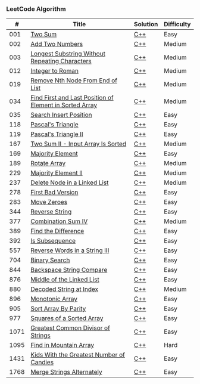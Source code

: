 ### LeetCode Algorithm

| # | Title | Solution | Difficulty |
|---| ----- | -------- | ---------- |
|001|[Two Sum](https://leetcode.com/problems/two-sum/)| [C++](./cpp/1-Two-Sum.cpp) |Easy|
|002|[Add Two Numbers](https://leetcode.com/problems/add-two-numbers/)| [C++](./cpp/2-Add-Two-Numbers.cpp) |Medium|
|003|[Longest Substring Without Repeating Characters](https://leetcode.com/problems/longest-substring-without-repeating-characters/)| [C++](./cpp/3-Longest-Substring-Without-Repeating-Characters.cpp) |Medium|
|012|[Integer to Roman](https://leetcode.com/problems/integer-to-roman/)| [C++](./cpp/12-Integer-to-Roman.cpp) |Medium|
|019|[Remove Nth Node From End of List](https://leetcode.com/problems/remove-nth-node-from-end-of-list/)| [C++](./cpp/19-Remove-Nth-Node-From-End-of-List.cpp) |Medium|
|034|[Find First and Last Position of Element in Sorted Array](https://leetcode.com/problems/find-first-and-last-position-of-element-in-sorted-array/)| [C++](./cpp/34-Find-First-and-Last-Position-of-Element-in-Sorted-Array.cpp) |Medium|
|035|[Search Insert Position](https://leetcode.com/problems/search-insert-position/)| [C++](./cpp/35-Search-Insert-Position.cpp) |Easy|
|118|[Pascal's Triangle](https://leetcode.com/problems/pascals-triangle/)| [C++](./cpp/118-Pascal's-Triangle.cpp) |Easy|
|119|[Pascal's Triangle II](https://leetcode.com/problems/pascals-triangle-ii/)| [C++](./cpp/119-Pascal's-Triangle-II.cpp) |Easy|
|167|[Two Sum II - Input Array Is Sorted](https://leetcode.com/problems/two-sum-ii-input-array-is-sorted/)| [C++](./cpp/167-Two-Sum-II-Input-Array-Is-Sorted.cpp) |Medium|
|169|[Majority Element](https://leetcode.com/problems/majority-element/)| [C++](./cpp/169-Majority-Element.cpp) |Easy|
|189|[Rotate Array](https://leetcode.com/problems/rotate-array/)| [C++](./cpp/189-Rotate-Array.cpp) |Medium|
|229|[Majority Element II](https://leetcode.com/problems/majority-element-ii/)| [C++](./cpp/229-Majority-Element-II.cpp) |Medium|
|237|[Delete Node in a Linked List](https://leetcode.com/problems/delete-node-in-a-linked-list/)| [C++](./cpp/237-Delete-Node-in-a-Linked-List.cpp) |Medium|
|278|[First Bad Version](https://leetcode.com/problems/first-bad-version/)| [C++](./cpp/278-First-Bad-Version.cpp) |Easy|
|283|[Move Zeroes](https://leetcode.com/problems/move-zeroes/)| [C++](./cpp/283-Move-Zeroes.cpp) |Easy|
|344|[Reverse String](https://leetcode.com/problems/reverse-string/)| [C++]( ./cpp/344-Reverse-String.cpp) |Easy|
|377|[Combination Sum IV](https://leetcode.com/problems/combination-sum-iv/)| [C++]( ./cpp/377-Combination-Sum-IV.cpp) |Medium|
|389|[Find the Difference](https://leetcode.com/problems/find-the-difference/)| [C++]( ./cpp/389-Find-the-Difference.cpp) |Easy|
|392|[Is Subsequence](https://leetcode.com/problems/is-subsequence/)| [C++]( ./cpp/392-Is-Subsequence.cpp) |Easy|
|557|[Reverse Words in a String III](https://leetcode.com/problems/reverse-words-in-a-string-iii/)| [C++]( ./cpp/557-Reverse-Words-in-a-String-III.cpp) |Easy|
|704|[Binary Search](https://leetcode.com/problems/binary-search/)| [C++]( ./cpp/704-Binary-Search.cpp) |Easy|
|844|[Backspace String Compare](https://leetcode.com/problems/backspace-string-compare/)| [C++]( ./cpp/844-Backspace-String-Compare.cpp) |Easy|
|876|[Middle of the Linked List](https://leetcode.com/problems/middle-of-the-linked-list/)| [C++]( ./cpp/876-Middle-of-the-Linked-List.cpp) |Easy|
|880|[Decoded String at Index](https://leetcode.com/problems/decoded-string-at-index/)| [C++]( ./cpp/880-Decoded-String-at-Index.cpp) |Medium|
|896|[Monotonic Array](https://leetcode.com/problems/monotonic-array/)| [C++]( ./cpp/896-Monotonic-Array.cpp) |Easy|
|905|[Sort Array By Parity](https://leetcode.com/problems/sort-array-by-parity/)| [C++]( ./cpp/905-Sort-Array-By-Parity.cpp) |Easy|
|977|[Squares of a Sorted Array](https://leetcode.com/problems/squares-of-a-sorted-array/)| [C++](./cpp/977-Squares-of-a-Sorted-Array.cpp) |Easy| 
|1071|[Greatest Common Divisor of Strings](https://leetcode.com/problems/greatest-common-divisor-of-strings/)| [C++](./cpp/1071-Greatest-Common-Divisor-of-Strings.cpp) |Easy|
|1095|[Find in Mountain Array](https://leetcode.com/problems/find-in-mountain-array/)| [C++](./cpp/1095-Find-in-Mountain-Array.cpp) |Hard|
|1431|[Kids With the Greatest Number of Candies](https://leetcode.com/problems/kids-with-the-greatest-number-of-candies/)| [C++](./cpp/1431-Kids-With-the-Greatest-Number-of-Candies.cpp) |Easy| 
|1768|[Merge Strings Alternately](https://leetcode.com/problems/merge-strings-alternately/)| [C++](./cpp/1768-Merge-Strings-Alternately.cpp) |Easy| 